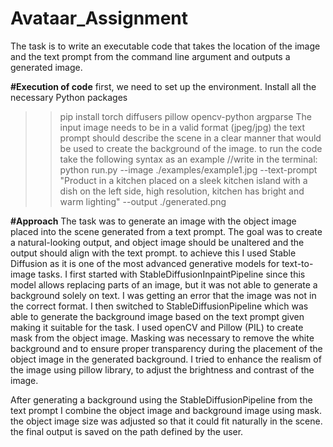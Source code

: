 # Avataar_Assignment
The task is to write an executable code that takes the location of the image and the text prompt from the command line argument and outputs a generated image.

**#Execution of code**
first, we need to set up the environment.
Install all the necessary Python packages 
>> pip install torch diffusers pillow opencv-python argparse
The input image needs to be in a valid format (jpeg/jpg)
the text prompt should describe the scene in a clear manner that would be used to create the background of the image.
to run the code take the following syntax as an example //write in the terminal:
>> python run.py --image ./examples/example1.jpg --text-prompt "Product in a kitchen placed on a sleek kitchen island with a dish on the left side, high resolution, kitchen has bright and warm lighting" --output ./generated.png

**#Approach**
The task was to generate an image with the object image placed into the scene generated from a text prompt. The goal was to create a natural-looking output, and object image should be unaltered and the output should align with the text prompt.
to achieve this I used Stable Diffusion as it is one of the most advanced generative models for text-to-image tasks.
I first started with StableDiffusionInpaintPipeline since this model allows replacing parts of an image, but it was not able to generate a background solely on text. I was getting an error that the image was not in the correct format. 
I then switched to StableDiffusionPipeline which was able to generate the background image based on the text prompt given making it suitable for the task. 
I used openCV and Pillow (PIL) to create mask from the object image. Masking was necessary to remove the white background and to ensure proper transparency during the placement of the object image in the generated background.
I tried to enhance the realism of the image using pillow library, to adjust the brightness and contrast of the image.

After generating a background using the StableDiffusionPipeline from the text prompt I combine the object image and background image using mask. the object image size was adjusted so that it could fit naturally in the scene.
the final output is saved on the path defined by the user.

